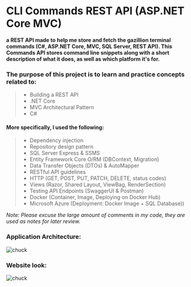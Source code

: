 # CLI Commands REST API (ASP.NET Core MVC)

**a REST API made to help me store and fetch the gazillion terminal commands (C#, ASP.NET Core, MVC, SQL Server, REST API). This Commands API stores command line snippets along with a short description of what it does, as well as which platform it's for.**

### The purpose of this project is to learn and practice concepts related to:<br />
> * Building a REST API
> * .NET Core
> * MVC Architectural Pattern
> * C#

#### More specifically, I used the following:
> * Dependency injection
> * Repository design pattern
> * SQL Server Express & SSMS
> * Entity Framework Core O/RM (DBContext, Migration)
> * Data Transfer Objects (DTOs) & AutoMapper
> * RESTful API guidelines
> * HTTP (GET, POST, PUT, PATCH, DELETE, status codes)
> * Views (Razor, Shared Layout, ViewBag, RenderSection)
> * Testing API Endpoints (SwaggerUI & Postman)
> * Docker (Container, Image, Deploying on Docker Hub)
> * Microsoft Azure (Deployment: Docker Image + SQL Database))

_Note: Please excuse the large amount of comments in my code, they are used as notes for later review._

### Application Architecture:
![chuck](https://user-images.githubusercontent.com/59063950/91676248-3553ad80-eb0d-11ea-8fc7-e674ef0784a4.png)

### Website look:
![chuck](https://imgur.com/a/sFPtuFC)
